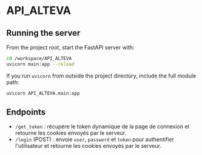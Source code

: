 # API_ALTEVA

## Running the server

From the project root, start the FastAPI server with:

```bash
cd /workspace/API_ALTEVA
uvicorn main:app --reload
```

If you run `uvicorn` from outside the project directory, include the full module path:

```bash
uvicorn API_ALTEVA.main:app
```

## Endpoints

- `/get_token` : récupère le token dynamique de la page de connexion et retourne les cookies envoyés par le serveur.
- `/login` (POST) : envoie `user`, `password` et `token` pour authentifier l'utilisateur et retourne les cookies envoyés par le serveur.
